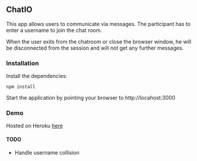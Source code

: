 ## ChatIO

This app allows users to communicate via messages. The participant has to enter a username to join the chat room.

When the user exits from the chatroom or close the browser window, he will be disconnected from the session and will not get any further messages.

### Installation
Install the dependencies:

    npm install

Start the application by pointing your browser to http://locahost:3000

### Demo

Hosted on Heroku [here](https://limitless-retreat-23952.herokuapp.com/)

#### TODO

* Handle username collision
